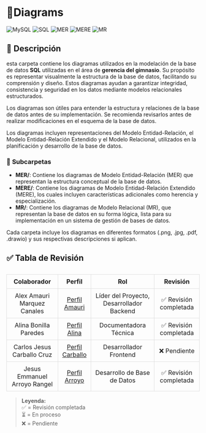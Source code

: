  # 📂Diagrams

![MySQL](https://img.shields.io/badge/MySQL-005C84?style=for-the-badge&logo=mysql&logoColor=white)  ![SQL](https://img.shields.io/badge/SQL-4479A1?style=for-the-badge&logo=amazon-rds&logoColor=white) 
![MER](https://img.shields.io/badge/MER-4E9A29?style=for-the-badge&logo=diagram&logoColor=white)
![MERE](https://img.shields.io/badge/MERE-3578E5?style=for-the-badge&logo=diagram&logoColor=white)
![MR](https://img.shields.io/badge/MR-FF5733?style=for-the-badge&logo=diagram&logoColor=white)


## 📁 Descripción  


esta carpeta contiene los diagramas utilizados en la modelación de la base de datos **SQL** utilizadas en el área de **gerencia del gimnasio**. Su propósito es representar visualmente la estructura de la base de datos, facilitando su comprensión y diseño. Estos diagramas ayudan a garantizar integridad, consistencia y seguridad en los datos mediante modelos relacionales estructurados.  

Los diagramas son útiles para entender la estructura y relaciones de la base de datos antes de su implementación. Se recomienda revisarlos antes de realizar modificaciones en el esquema de la base de datos.

Los diagramas incluyen representaciones del Modelo Entidad-Relación, el Modelo Entidad-Relación Extendido y el Modelo Relacional, utilizados en la planificación y desarrollo de la base de datos.


### 📌 **Subcarpetas**  

- **MER/**: Contiene los diagramas de Modelo Entidad-Relación (MER) que representan la estructura conceptual de la base de datos.
- **MERE/**: Contiene los diagramas de Modelo Entidad-Relación Extendido (MERE), los cuales incluyen características adicionales como herencia y especialización.
- **MR/**: Contiene los diagramas de Modelo Relacional (MR), que representan la base de datos en su forma lógica, lista para su implementación en un sistema de gestión de bases de datos.

Cada carpeta incluye los diagramas en diferentes formatos (.png, .jpg, .pdf, .drawio) y sus respectivas descripciones si aplican.

## ✅ Tabla de Revisión  

<table style="width: 100%; border-collapse: collapse; margin-top: 30px;">
  <thead>
    <tr>
      <th style="border: 1px solid #ddd; padding: 8px; text-align: center;">Colaborador</th>
      <th style="border: 1px solid #ddd; padding: 8px; text-align: center;">Perfil</th>
      <th style="border: 1px solid #ddd; padding: 8px; text-align: center;">Rol</th>
      <th style="border: 1px solid #ddd; padding: 8px; text-align: center;">Revisión</th>
    </tr>
  </thead>
  <tbody>
    <tr>
      <td style="border: 1px solid #ddd; padding: 8px; text-align: center;">Alex Amauri Marquez Canales</td>
      <td style="border: 1px solid #ddd; padding: 8px; text-align: center;"><a href="https://github.com/Alex01Dev" target="_blank">Perfil Amauri</a></td>
      <td style="border: 1px solid #ddd; padding: 8px; text-align: center;">Líder del Proyecto, Desarrollador Backend</td>
      <td style="border: 1px solid #ddd; padding: 8px; text-align: center;">✅ Revisión completada</td>
    </tr>
    <tr>
      <td style="border: 1px solid #ddd; padding: 8px; text-align: center;">Alina Bonilla Paredes</td>
      <td style="border: 1px solid #ddd; padding: 8px; text-align: center;"><a href="https://github.com/Ali-2121" target="_blank">Perfil Alina</a></td>
      <td style="border: 1px solid #ddd; padding: 8px; text-align: center;">Documentadora Técnica</td>
      <td style="border: 1px solid #ddd; padding: 8px; text-align: center;">✅ Revisión completada  </td>
    </tr>
    <tr>
      <td style="border: 1px solid #ddd; padding: 8px; text-align: center;">Carlos Jesus Carballo Cruz</td>
      <td style="border: 1px solid #ddd; padding: 8px; text-align: center;"><a href="https://github.com/CarlosJ67" target="_blank">Perfil Carballo</a></td>
      <td style="border: 1px solid #ddd; padding: 8px; text-align: center;">Desarrollador Frontend</td>
      <td style="border: 1px solid #ddd; padding: 8px; text-align: center;">❌ Pendiente</td>
    </tr>
    <tr>
      <td style="border: 1px solid #ddd; padding: 8px; text-align: center;">Jesus Emmanuel Arroyo Rangel</td>
      <td style="border: 1px solid #ddd; padding: 8px; text-align: center;"><a href="https://github.com/des-arrosho" target="_blank">Perfil Arroyo</a></td>
      <td style="border: 1px solid #ddd; padding: 8px; text-align: center;">Desarrollo de Base de Datos</td>
      <td style="border: 1px solid #ddd; padding: 8px; text-align: center;">✅ Revisión completada</td>
    </tr>
  </tbody>
</table>

> **Leyenda:**  
> ✅ = Revisión completada  
> ⏳ = En proceso  
> ❌ = Pendiente  
